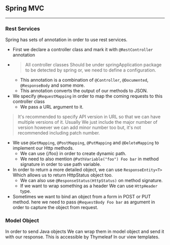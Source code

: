 ## Spring MVC
***
### Rest Services
Spring has sets of annotation in order to use rest services. 

* First we declare a controller class and mark it with `@RestController` annotation
* > All controller classes Should be under springApplication package to be detected by spring or, we need to define a configuration.
  * This annotation is a combination of `@Controller`, `@Documented`, `@ResponseBody` and some more.
  * This annotation converts the output of our methods to JSON.
* We specify `@RequestMapping` in order to map the coming requests to this controller class
  * We pass a URL argument to it.
> It's recommended to specify API version in URL so that we can have multiple versions of it.
> Usually We just include the major number of version however we can add minor number too but,
> it's not recommended including patch number.
* We use `@GetMapping`, `@PostMapping`, `@PutMapping` and `@DeleteMapping` to implement our Http methods.
  * We can use {/foo} in order to create dynamic path. 
  * We need to also mention ``@PathVariable("foo") Foo bar`` in method signature in order to use path variable.
* In order to return a more detailed object, we can use `ResponseEntity<T>` Which allows us to return HttpStatus object too.
  * We can also use `@ResponseStatus(HttpStatus)` on method signature.
  * If we want to wrap something as a header We can use `HttpHeader` type.
* Sometimes we want to bind an object from a form in POST or PUT method. here we need to pass `@RequestBody Foo bar` as argument in order to capture the object from request.

### Model Object
In order to send Java objects We can wrap them in model object
and send it with our response. This is accessible by Thymeleaf 
In our view templates.
